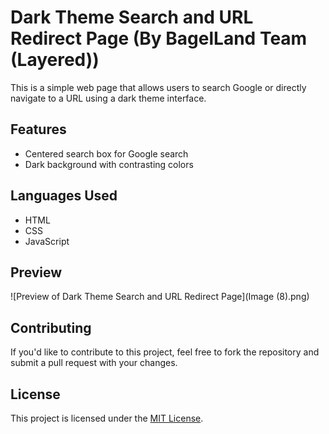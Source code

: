 # Dark Theme Search and URL Redirect Page (By BagelLand Team (Layered))

This is a simple web page that allows users to search Google or directly navigate to a URL using a dark theme interface.

## Features

- Centered search box for Google search
- Dark background with contrasting colors

## Languages Used

- HTML
- CSS
- JavaScript

## Preview

![Preview of Dark Theme Search and URL Redirect Page](Image (8).png)

## Contributing

If you'd like to contribute to this project, feel free to fork the repository and submit a pull request with your changes.

## License

This project is licensed under the [MIT License](LICENSE).
